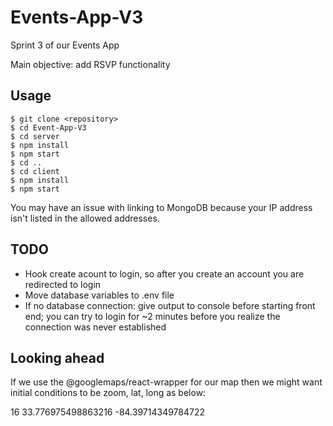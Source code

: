 # Events-App-V3
Sprint 3 of our Events App

Main objective: add RSVP functionality

## Usage
```
$ git clone <repository>
$ cd Event-App-V3
$ cd server
$ npm install
$ npm start
$ cd ..
$ cd client
$ npm install
$ npm start
```

You may have an issue with linking to MongoDB because your IP address isn't listed in the allowed addresses.

## TODO
* Hook create acount to login, so after you create an account you are redirected to login
* Move database variables to .env file
* If no database connection: give output to console before starting front end; you can try to login for ~2 minutes before you realize the connection was never established

## Looking ahead
If we use the @googlemaps/react-wrapper for our map then we might want initial conditions to be zoom, lat, long as below:

16
33.776975498863216
-84.39714349784722



